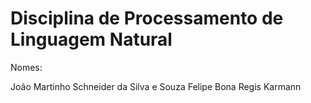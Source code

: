 # Disciplina de Processamento de Linguagem Natural

Nomes:

João Martinho Schneider da Silva e Souza
Felipe Bona Regis Karmann
